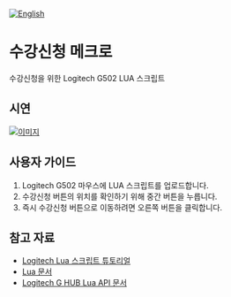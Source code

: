 [![English](https://img.shields.io/badge/lang-English-blue.svg)](https://github.com/juho-creator/course_enrollment/blob/main/README.md)

# 수강신청 메크로 
수강신청을 위한 Logitech G502 LUA 스크립트

## 시연
[![이미지](http://i3.ytimg.com/vi/UmjRJE3Npoc/hqdefault.jpg)
](https://www.youtube.com/watch?v=UmjRJE3Npoc)

## 사용자 가이드
1. Logitech G502 마우스에 LUA 스크립트를 업로드합니다.
2. 수강신청 버튼의 위치를 확인하기 위해 중간 버튼을 누릅니다.
3. 즉시 수강신청 버튼으로 이동하려면 오른쪽 버튼을 클릭합니다.

## 참고 자료
- [Logitech Lua 스크립트 튜토리얼](https://www.youtube.com/watch?v=lnUPO-_RvsM&list=PLqBxt4UUIGqCo8-J3IpaWyyDT5_QKM35G&index=1)
- [Lua 문서](https://www.lua.org/)
- [Logitech G HUB Lua API 문서](https://github.com/juho-creator/course_enrollment/blob/main/G_series_Lua_API.pdf)
